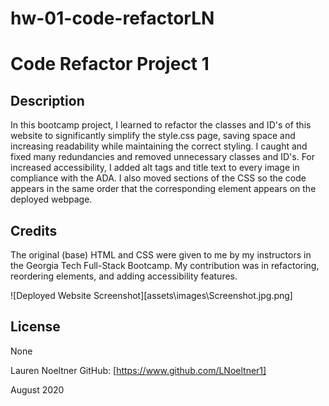 # hw-01-code-refactorLN

Code Refactor Project 1
===========

## Description

In this bootcamp project, I learned to refactor the classes and ID's of this website to significantly simplify the style.css page, saving space and increasing readability while maintaining the correct styling. I caught and fixed many redundancies and removed unnecessary classes and ID's. For increased accessibility, I added alt tags and title text to every image in compliance with the ADA. I also moved sections of the CSS so the code appears in the same order that the corresponding element appears on the deployed webpage.

## Credits

The original (base) HTML and CSS were given to me by my instructors in the Georgia Tech Full-Stack Bootcamp. My contribution was in refactoring, reordering elements, and adding accessibility features.

![Deployed Website Screenshot][assets\images\Screenshot.jpg.png]

## License
None

Lauren Noeltner
GitHub: [https://www.github.com/LNoeltner1]

August 2020